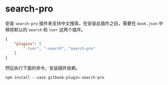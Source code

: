 # search-pro

安装 `search-pro` 插件来支持中文搜索，在安装此插件之前，需要在 `book.json` 中移除默认的 `search` 和 `lunr` 这两个插件。

```json
{
    "plugins": [
        "-lunr", "-search", "search-pro"
    ]
}
```

然后执行下面的命令，安装插件依赖。

```
npm install --save gitbook-plugin-search-pro
```

